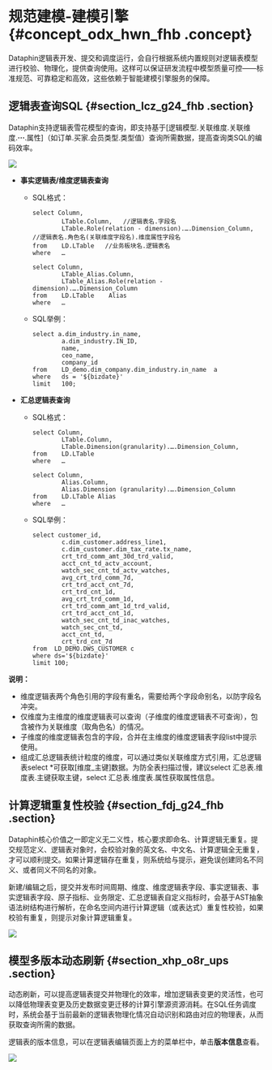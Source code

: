 # 规范建模-建模引擎 {#concept_odx_hwn_fhb .concept}

Dataphin逻辑表开发、提交和调度运行，会自行根据系统内置规则对逻辑表模型进行校验、物理化，提供查询使用。这样可以保证研发流程中模型质量可控——标准规范、可靠稳定和高效，这些依赖于智能建模引擎服务的保障。

## 逻辑表查询SQL {#section_lcz_g24_fhb .section}

Dataphin支持逻辑表雪花模型的查询，即支持基于\[逻辑模型.关联维度.关联维度.**···**.属性\]（如订单.买家.会员类型.类型值）查询所需数据，提高查询类SQL的编码效率。

![](http://static-aliyun-doc.oss-cn-hangzhou.aliyuncs.com/assets/img/149950/155599096841707_zh-CN.png)

-   **事实逻辑表/维度逻辑表查询** 
    -   SQL格式：

        ```
        select Column,
                LTable.Column,   //逻辑表名.字段名
                LTable.Role(relation - dimension).….Dimension_Column,   //逻辑表名.角色名(关联维度字段名).维度属性字段名
        from    LD.LTable   //业务板块名.逻辑表名 
        where   …
        ```

        ```
        select Column,
                LTable_Alias.Column,
                LTable_Alias.Role(relation - dimension).….Dimension_Column
        from    LD.LTable    Alias
        where   …
        ```

    -   SQL举例：

        ```
        select a.dim_industry.in_name,
                a.dim_industry.IN_ID,
                name,
                ceo_name,
                company_id
        from    LD_demo.dim_company.dim_industry.in_name  a
        where   ds = '${bizdate}'
        limit   100;
        ```

-   **汇总逻辑表查询** 
    -   SQL格式：

        ```
        select Column,
                LTable.Column,
                LTable.Dimension(granularity).….Dimension_Column,
        from    LD.LTable
        where   …
        ```

        ```
        select Column,
                Alias.Column,
                Alias.Dimension (granularity).….Dimension_Column
        from    LD.LTable Alias
        where   …
        ```

    -   SQL举例：

        ```
        select customer_id,
                c.dim_customer.address_line1,
                c.dim_customer.dim_tax_rate.tx_name,
                crt_trd_comm_amt_30d_trd_valid,
                acct_cnt_td_actv_account,
                watch_sec_cnt_td_actv_watches,
                avg_crt_trd_comm_7d,
                crt_trd_acct_cnt_7d,
                crt_trd_cnt_1d,
                avg_crt_trd_comm_1d,
                crt_trd_comm_amt_1d_trd_valid,
                crt_trd_acct_cnt_1d,
                watch_sec_cnt_td_inac_watches,
                watch_sec_cnt_td,
                acct_cnt_td,
                crt_trd_cnt_7d
        from  LD_DEMO.DWS_CUSTOMER c
        where ds='${bizdate}'
        limit 100;
        ```


**说明：** 

-   维度逻辑表两个角色引用的字段有重名，需要给两个字段命别名，以防字段名冲突。
-   仅维度为主维度的维度逻辑表可以查询（子维度的维度逻辑表不可查询），包含被作为关联维度（取角色名）的情况。
-   子维度的维度逻辑表包含的字段，合并在主维度的维度逻辑表字段list中提示使用。
-   组成汇总逻辑表统计粒度的维度，可以通过类似关联维度方式引用，汇总逻辑表select \*可获取\[维度\_主键\]数据。为防全表扫描过慢，建议select 汇总表.维度表.主键获取主键，select 汇总表.维度表.属性获取属性信息。

## 计算逻辑重复性校验 {#section_fdj_g24_fhb .section}

Dataphin核心价值之一即定义无二义性，核心要求即命名、计算逻辑无重复。提交规范定义、逻辑表对象时，会校验对象的英文名、中文名、计算逻辑全无重复，才可以顺利提交。如果计算逻辑存在重复，则系统给与提示，避免误创建同名不同义、或者同义不同名的对象。

新建/编辑之后，提交并发布时间周期、维度、维度逻辑表字段、事实逻辑表、事实逻辑表字段、原子指标、业务限定、汇总逻辑表自定义指标时，会基于AST抽象语法树结构进行解析，在命名空间内进行计算逻辑（或表达式）重复性校验，如果校验有重复，则提示对象计算逻辑重复。

![](http://static-aliyun-doc.oss-cn-hangzhou.aliyuncs.com/assets/img/149950/155599096841709_zh-CN.png)

## 模型多版本动态刷新 {#section_xhp_o8r_ups .section}

动态刷新，可以提高逻辑表提交并物理化的效率，增加逻辑表变更的灵活性，也可以降低物理表变更及历史数据变更迁移的计算引擎源资源消耗。在SQL任务调度时，系统会基于当前最新的逻辑表物理化情况自动识别和路由对应的物理表，从而获取查询所需的数据。

逻辑表的版本信息，可以在逻辑表编辑页面上方的菜单栏中，单击**版本信息**查看。

![](http://static-aliyun-doc.oss-cn-hangzhou.aliyuncs.com/assets/img/149950/155599096944400_zh-CN.png)

